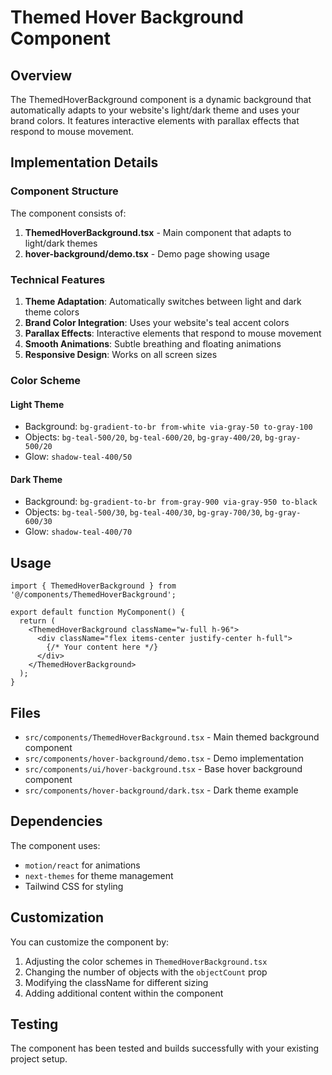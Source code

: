 # Themed Hover Background Component

## Overview

The ThemedHoverBackground component is a dynamic background that automatically adapts to your website's light/dark theme and uses your brand colors. It features interactive elements with parallax effects that respond to mouse movement.

## Implementation Details

### Component Structure

The component consists of:
1. **ThemedHoverBackground.tsx** - Main component that adapts to light/dark themes
2. **hover-background/demo.tsx** - Demo page showing usage

### Technical Features

1. **Theme Adaptation**: Automatically switches between light and dark theme colors
2. **Brand Color Integration**: Uses your website's teal accent colors
3. **Parallax Effects**: Interactive elements that respond to mouse movement
4. **Smooth Animations**: Subtle breathing and floating animations
5. **Responsive Design**: Works on all screen sizes

### Color Scheme

#### Light Theme
- Background: `bg-gradient-to-br from-white via-gray-50 to-gray-100`
- Objects: `bg-teal-500/20`, `bg-teal-600/20`, `bg-gray-400/20`, `bg-gray-500/20`
- Glow: `shadow-teal-400/50`

#### Dark Theme
- Background: `bg-gradient-to-br from-gray-900 via-gray-950 to-black`
- Objects: `bg-teal-500/30`, `bg-teal-400/30`, `bg-gray-700/30`, `bg-gray-600/30`
- Glow: `shadow-teal-400/70`

## Usage

```tsx
import { ThemedHoverBackground } from '@/components/ThemedHoverBackground';

export default function MyComponent() {
  return (
    <ThemedHoverBackground className="w-full h-96">
      <div className="flex items-center justify-center h-full">
        {/* Your content here */}
      </div>
    </ThemedHoverBackground>
  );
}
```

## Files

- `src/components/ThemedHoverBackground.tsx` - Main themed background component
- `src/components/hover-background/demo.tsx` - Demo implementation
- `src/components/ui/hover-background.tsx` - Base hover background component
- `src/components/hover-background/dark.tsx` - Dark theme example

## Dependencies

The component uses:
- `motion/react` for animations
- `next-themes` for theme management
- Tailwind CSS for styling

## Customization

You can customize the component by:
1. Adjusting the color schemes in `ThemedHoverBackground.tsx`
2. Changing the number of objects with the `objectCount` prop
3. Modifying the className for different sizing
4. Adding additional content within the component

## Testing

The component has been tested and builds successfully with your existing project setup.
